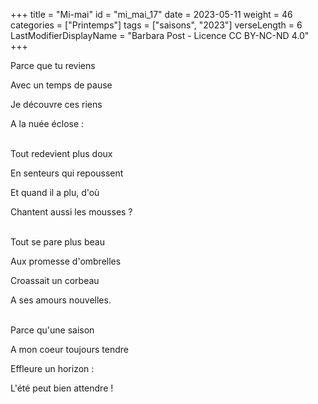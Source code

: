 +++
title = "Mi-mai"
id = "mi_mai_17"
date = 2023-05-11
weight = 46
categories = ["Printemps"]
tags = ["saisons", "2023"]
verseLength = 6
LastModifierDisplayName = "Barbara Post - Licence CC BY-NC-ND 4.0"
+++

Parce que tu reviens

Avec un temps de pause

Je découvre ces riens

A la nuée éclose :

 \
Tout redevient plus doux

En senteurs qui repoussent

Et quand il a plu, d'où

Chantent aussi les mousses ?

 \
Tout se pare plus beau

Aux promesse d'ombrelles

Croassait un corbeau

A ses amours nouvelles.

 \
Parce qu'une saison

A mon coeur toujours tendre

Effleure un horizon :

L'été peut bien attendre !
